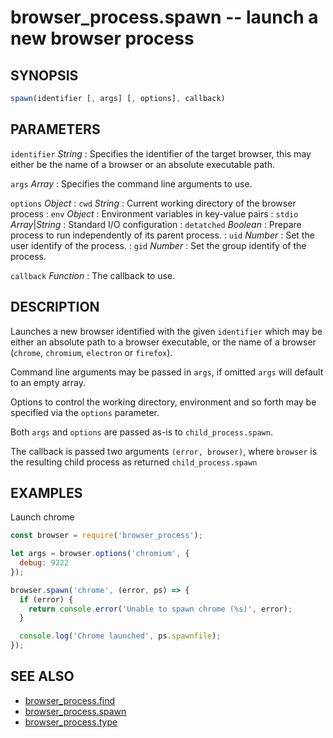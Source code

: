 # browser_process.spawn -- launch a new browser process

## SYNOPSIS

```js
spawn(identifier [, args] [, options], callback)
```

## PARAMETERS

`identifier` *String*
:   Specifies the identifier of the target browser,
this may either be the name of a browser or an absolute executable path.

`args` *Array*
:   Specifies the command line arguments to use.

`options` *Object*
:   `cwd` *String*
    :   Current working directory of the browser process
:   `env` *Object*
    :   Environment variables in key-value pairs
:   `stdio` *Array*|*String*
    :   Standard I/O configuration
:   `detatched` *Boolean*
    :   Prepare process to run independently of its parent process.
:   `uid` *Number*
    :   Set the user identify of the process.
:   `gid` *Number*
    :   Set the group identify of the process.

`callback` *Function*
:   The callback to use.

## DESCRIPTION

Launches a new browser identified with the given `identifier` which may be
either an absolute path to a browser executable, or the name of a browser
(`chrome`, `chromium`, `electron` or `firefox`).

Command line arguments may be passed in `args`, if omitted `args` will default
to an empty array.

Options to control the working directory, environment and so forth may be
specified via the `options` parameter.

Both `args` and `options` are passed as-is to `child_process.spawn`.

The callback is passed two arguments `(error, browser)`, where `browser` is the
resulting child process as returned `child_process.spawn`

## EXAMPLES

Launch chrome

```js
const browser = require('browser_process');

let args = browser.options('chromium', {
  debug: 9222
});

browser.spawn('chrome', (error, ps) => {
  if (error) {
    return console.error('Unable to spawn chrome (%s)', error);
  }

  console.log('Chrome launched', ps.spawnfile);
});
```

## SEE ALSO

- [browser_process.find](browser_process.find.3.md)
- [browser_process.spawn](browser_process.spawn.3.md)
- [browser_process.type](browser_process.type.3.md)
